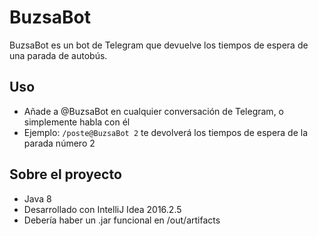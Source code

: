 # BuzsaBot
BuzsaBot es un bot de Telegram que devuelve los tiempos de espera de una parada de autobús. 

## Uso
* Añade a @BuzsaBot en cualquier conversación de Telegram, o simplemente habla con él
* Ejemplo: <code>/poste@BuzsaBot 2</code> te devolverá los tiempos de espera de la parada número 2

## Sobre el proyecto
* Java 8
* Desarrollado con IntelliJ Idea 2016.2.5
* Debería haber un .jar funcional en /out/artifacts
